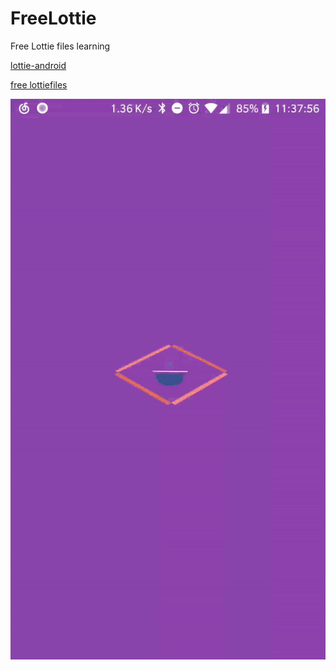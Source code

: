 # FreeLottie
Free Lottie files learning

[lottie-android](https://github.com/airbnb/lottie-android)

[free lottiefiles](https://www.lottiefiles.com/)

![](https://github.com/LiuXi0314/FreeLottie/blob/master/freelottie.gif)

